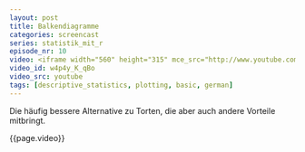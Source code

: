 ```yaml
---
layout: post
title: Balkendiagramme
categories: screencast
series: statistik_mit_r
episode_nr: 10
video: <iframe width="560" height="315" mce_src="http://www.youtube.com/embed/yW6zotieYmc" frameborder="0" allowfullscreen="" src="http://www.youtube.com/embed/yW6zotieYmc"></iframe>
video_id: w4p4y_K_qBo
video_src: youtube
tags: [descriptive_statistics, plotting, basic, german]
---
```


Die häufig bessere Alternative zu Torten, die aber auch andere Vorteile mitbringt.
<!--more-->
{{page.video}}
